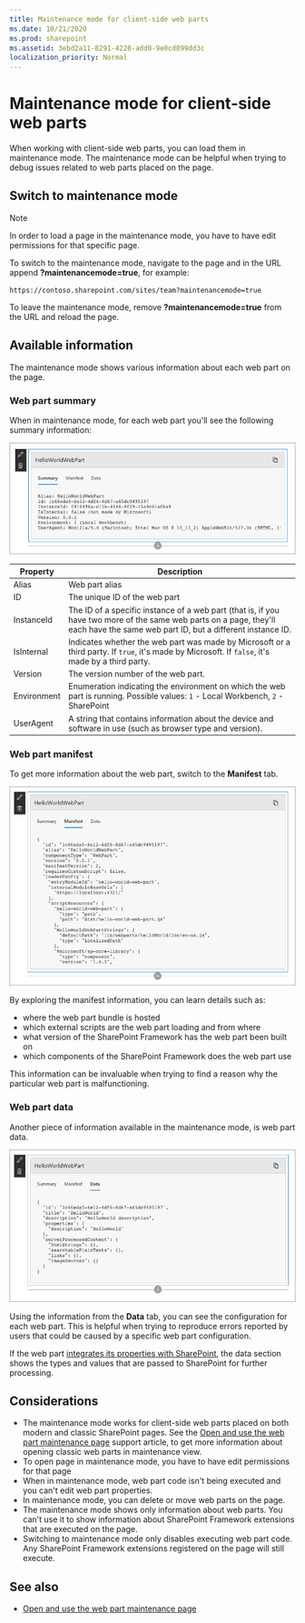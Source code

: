 ```yaml
---
title: Maintenance mode for client-side web parts
ms.date: 10/21/2020
ms.prod: sharepoint
ms.assetid: 3ebd2a11-8291-4228-add0-9e0cd899dd3c
localization_priority: Normal
---
```

# Maintenance mode for client-side web parts

When working with client-side web parts, you can load them in maintenance mode. The maintenance mode can be helpful when trying to debug issues related to web parts placed on the page.

## Switch to maintenance mode

> [!NOTE]
> In order to load a page in the maintenance mode, you have to have edit permissions for that specific page.

To switch to the maintenance mode, navigate to the page and in the URL append **?maintenancemode=true**, for example:

```text
https://contoso.sharepoint.com/sites/team?maintenancemode=true
```

To leave the maintenance mode, remove **?maintenancemode=true** from the URL and reload the page.

## Available information

The maintenance mode shows various information about each web part on the page.

### Web part summary

When in maintenance mode, for each web part you'll see the following summary information:

![Web part summary information displayed in maintenance mode](../images/maintenance-mode-summary.png)

Property|Description
--------|-----------
Alias|Web part alias
ID|The unique ID of the web part
InstanceId|The ID of a specific instance of a web part (that is, if you have two more of the same web parts on a page, they'll each have the same web part ID, but a different instance ID.
IsInternal|Indicates whether the web part was made by Microsoft or a third party. If `true`, it's made by Microsoft. If `false`, it's made by a third party.
Version|The version number of the web part.
Environment|Enumeration indicating the environment on which the web part is running. Possible values: `1` - Local Workbench, `2` - SharePoint
UserAgent|A string that contains information about the device and software in use (such as browser type and version).

### Web part manifest

To get more information about the web part, switch to the **Manifest** tab.

![Web part manifest information displayed in maintenance mode](../images/maintenance-mode-manifest.png)

By exploring the manifest information, you can learn details such as:

- where the web part bundle is hosted
- which external scripts are the web part loading and from where
- what version of the SharePoint Framework has the web part been built on
- which components of the SharePoint Framework does the web part use

This information can be invaluable when trying to find a reason why the particular web part is malfunctioning.

### Web part data

Another piece of information available in the maintenance mode, is web part data.

![Web part data information displayed in maintenance mode](../images/maintenance-mode-data.png)

Using the information from the **Data** tab, you can see the configuration for each web part. This is helpful when trying to reproduce errors reported by users that could be caused by a specific web part configuration.

If the web part [integrates its properties with SharePoint](../spfx/web-parts/guidance/integrate-web-part-properties-with-sharepoint.md), the data section shows the types and values that are passed to SharePoint for further processing.

## Considerations

- The maintenance mode works for client-side web parts placed on both modern and classic SharePoint pages. See the [Open and use the web part maintenance page](https://support.office.com/article/Open-and-use-the-web-part-maintenance-page-eff9ce22-d04a-44dd-ae83-ac29a5e396c2#PickTab=2016,_2013) support article, to get more information about opening classic web parts in maintenance view.
- To open page in maintenance mode, you have to have edit permissions for that page
- When in maintenance mode, web part code isn't being executed and you can't edit web part properties.
- In maintenance mode, you can delete or move web parts on the page.
- The maintenance mode shows only information about web parts. You can't use it to show information about SharePoint Framework extensions that are executed on the page.
- Switching to maintenance mode only disables executing web part code. Any SharePoint Framework extensions registered on the page will still execute.

## See also

- [Open and use the web part maintenance page](https://support.office.com/article/Open-and-use-the-web-part-maintenance-page-eff9ce22-d04a-44dd-ae83-ac29a5e396c2)
